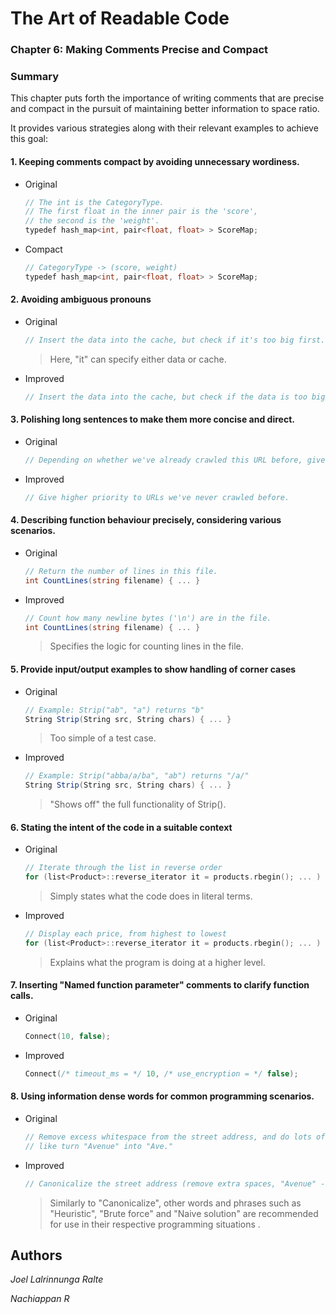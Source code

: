 # The Art of Readable Code
### Chapter 6: Making Comments Precise and Compact
### Summary

This chapter puts forth the importance of writing comments that are precise and compact in the pursuit of maintaining better information to space ratio.

It provides various strategies along with their relevant examples to achieve this goal:

#### 1. Keeping comments compact by avoiding unnecessary wordiness.
- Original 

    ```csharp
    // The int is the CategoryType.
    // The first float in the inner pair is the 'score',
    // the second is the 'weight'.
    typedef hash_map<int, pair<float, float> > ScoreMap;
    ```
- Compact
    ```csharp
    // CategoryType -> (score, weight)
    typedef hash_map<int, pair<float, float> > ScoreMap;
    ```
#### 2. Avoiding ambiguous pronouns
- Original
    ```csharp
    // Insert the data into the cache, but check if it's too big first.
    ```
    > Here, "it" can specify either data or cache.

- Improved
    ```csharp
    // Insert the data into the cache, but check if the data is too big first.
    ```
#### 3. Polishing long sentences to make them more concise and direct.
- Original

    ```csharp
    // Depending on whether we've already crawled this URL before, give it a different priority.
    ```
- Improved
    ```csharp
    // Give higher priority to URLs we've never crawled before.
    ```
#### 4. Describing function behaviour precisely, considering various scenarios.
- Original

    ```csharp
    // Return the number of lines in this file.
    int CountLines(string filename) { ... }
    ```
- Improved
    ```csharp
    // Count how many newline bytes ('\n') are in the file.
    int CountLines(string filename) { ... }
    ```
    > Specifies the logic for counting lines in the file.

#### 5. Provide input/output examples to show handling of corner cases
- Original
    ```csharp
    // Example: Strip("ab", "a") returns "b"
    String Strip(String src, String chars) { ... }
    ```
    > Too simple of a test case.
    
- Improved
    ```csharp
    // Example: Strip("abba/a/ba", "ab") returns "/a/"
    String Strip(String src, String chars) { ... }
    ```
    > "Shows off" the full functionality of Strip().
    
#### 6. Stating the intent of the code in a suitable context
- Original
    ```cpp
    // Iterate through the list in reverse order
    for (list<Product>::reverse_iterator it = products.rbegin(); ... )
    ```
    > Simply states what the code does in literal terms.
    
- Improved
    ```cpp
    // Display each price, from highest to lowest
    for (list<Product>::reverse_iterator it = products.rbegin(); ... )
    ```
    > Explains what the program is doing at a higher level.

#### 7. Inserting "Named function parameter" comments to clarify function calls.
- Original

    ```cpp
    Connect(10, false);
    ```
- Improved

    ```cpp
    Connect(/* timeout_ms = */ 10, /* use_encryption = */ false);
    ```

#### 8. Using information dense words for common programming scenarios.
- Original

    ```cpp
    // Remove excess whitespace from the street address, and do lots of other cleanup
    // like turn "Avenue" into "Ave."
    ```
- Improved
    ```cpp
    // Canonicalize the street address (remove extra spaces, "Avenue" -> "Ave.")
    ```
    > Similarly to "Canonicalize", other words and phrases such as "Heuristic", "Brute force" and "Naive solution" are recommended for use in their respective programming situations .

## Authors

*Joel Lalrinnunga Ralte*

*Nachiappan R*





